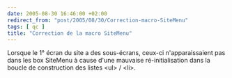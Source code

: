 ```yaml
---
date: 2005-08-30 16:46:00 +02:00
redirect_from: "post/2005/08/30/Correction-macro-SiteMenu"
tags: [ qc ]
title: "Correction de la macro SiteMenu"
---
```


Lorsque le 1° écran du site a des sous-écrans, ceux-ci n'apparaissaient pas
dans les box SiteMenu à cause d'une mauvaise ré-initialisation dans la boucle
de construction des listes &lt;ul&gt; / &lt;li&gt;.
